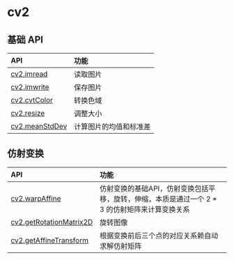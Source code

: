 # cv2

## 基础 API

| API | 功能  |
|:----| :-----|
|[cv2.imread](cv2.imread.py) | 读取图片 |
|[cv2.imwrite](cv2.imwrite.py) | 保存图片 |
|[cv2.cvtColor](cv2.cvtColor.py) | 转换色域 |
|[cv2.resize](cv2.resize.py) | 调整大小 |
|[cv2.meanStdDev](cv2.meanStdDev.py) | 计算图片的均值和标准差 |

## 仿射变换

| API | 功能  |
|:----| :-----|
|[cv2.warpAffine](cv2.warpAffine.py) | 仿射变换的基础API，仿射变换包括平移，旋转，伸缩，本质是通过一个 2 \* 3 的仿射矩阵来计算变换关系 |
|[cv2.getRotationMatrix2D](cv2.getRotationMatrix2D.py) | 旋转图像 |
|[cv2.getAffineTransform](cv2.getAffineTransform.py) | 根据变换前后三个点的对应关系赖自动求解仿射矩阵 |
